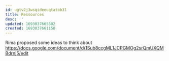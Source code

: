 ```yaml
---
id: ugtv2j3wsqideeuqtatob3l
title: Ressources
desc: ''
updated: 1693037665302
created: 1693037661150
---
```


Rima proposed some ideas to think about https://docs.google.com/document/d/1Sub8ccgML1JCPGMOg2srQmUXQMBdrnj5/edit
